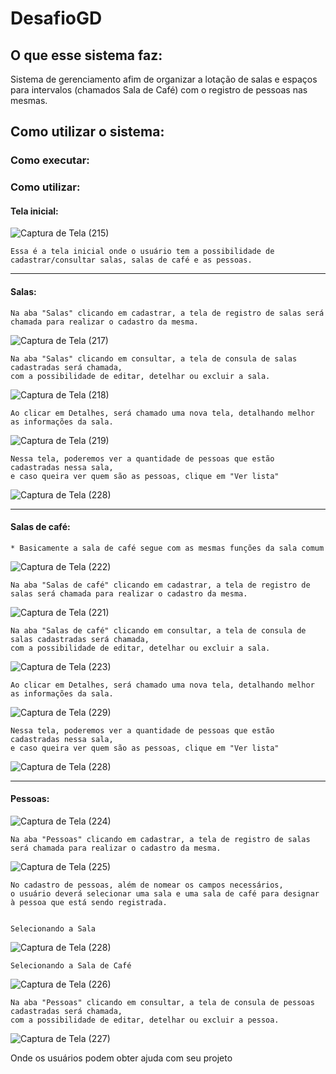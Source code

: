 # DesafioGD


## O que esse sistema faz:
  Sistema de gerenciamento afim de organizar a lotação de salas e espaços para intervalos (chamados Sala de Café) com o registro de pessoas nas mesmas.
  
## Como utilizar o sistema:
  
  ### Como executar:
  
  
  ### Como utilizar:
    
   #### Tela inicial:
    
   ![Captura de Tela (215)](https://user-images.githubusercontent.com/47759303/109392619-e50eaa00-78fb-11eb-8c7c-3785a658df39.png)
    
    Essa é a tela inicial onde o usuário tem a possibilidade de cadastrar/consultar salas, salas de café e as pessoas.

--------------------------------------------------------------

  #### Salas:

    Na aba "Salas" clicando em cadastrar, a tela de registro de salas será chamada para realizar o cadastro da mesma.
    
   ![Captura de Tela (217)](https://user-images.githubusercontent.com/47759303/109393193-1e94e480-78ff-11eb-9394-e3b4b3146744.png)
    
    Na aba "Salas" clicando em consultar, a tela de consula de salas cadastradas será chamada,
    com a possibilidade de editar, detelhar ou excluir a sala.
    
   ![Captura de Tela (218)](https://user-images.githubusercontent.com/47759303/109393230-4421ee00-78ff-11eb-9041-ff268f03c61e.png)
    
    Ao clicar em Detalhes, será chamado uma nova tela, detalhando melhor as informações da sala.
    
   ![Captura de Tela (219)](https://user-images.githubusercontent.com/47759303/109393284-7a5f6d80-78ff-11eb-9153-c19d4fa8bbb1.png)
    
    Nessa tela, poderemos ver a quantidade de pessoas que estão cadastradas nessa sala,
    e caso queira ver quem são as pessoas, clique em "Ver lista"
    
   ![Captura de Tela (228)](https://user-images.githubusercontent.com/47759303/109393330-c5798080-78ff-11eb-8768-3c7de427f5be.png)
    
--------------------------------------------------------------


  #### Salas de café:
  
    * Basicamente a sala de café segue com as mesmas funções da sala comum

   ![Captura de Tela (222)](https://user-images.githubusercontent.com/47759303/109393426-4f294e00-7900-11eb-8c00-fa6f1e83357c.png)
  
    Na aba "Salas de café" clicando em cadastrar, a tela de registro de salas será chamada para realizar o cadastro da mesma.
  
   ![Captura de Tela (221)](https://user-images.githubusercontent.com/47759303/109393473-a7605000-7900-11eb-8205-54d646182f46.png)
     
    Na aba "Salas de café" clicando em consultar, a tela de consula de salas cadastradas será chamada,
    com a possibilidade de editar, detelhar ou excluir a sala.
  
   ![Captura de Tela (223)](https://user-images.githubusercontent.com/47759303/109393478-ae875e00-7900-11eb-8a47-b7ad633cb511.png)

    Ao clicar em Detalhes, será chamado uma nova tela, detalhando melhor as informações da sala.
  
   ![Captura de Tela (229)](https://user-images.githubusercontent.com/47759303/109393510-ec848200-7900-11eb-8760-a8ca7f674c10.png)
  
    Nessa tela, poderemos ver a quantidade de pessoas que estão cadastradas nessa sala,
    e caso queira ver quem são as pessoas, clique em "Ver lista"
    
   
   ![Captura de Tela (228)](https://user-images.githubusercontent.com/47759303/109393330-c5798080-78ff-11eb-8768-3c7de427f5be.png)
  

--------------------------------------------------------------

  #### Pessoas:
  
   ![Captura de Tela (224)](https://user-images.githubusercontent.com/47759303/109393560-42592a00-7901-11eb-99cd-2f8d119221c4.png)

    Na aba "Pessoas" clicando em cadastrar, a tela de registro de salas será chamada para realizar o cadastro da mesma.
    
   ![Captura de Tela (225)](https://user-images.githubusercontent.com/47759303/109393566-47b67480-7901-11eb-899a-517249c74943.png)
   
    No cadastro de pessoas, além de nomear os campos necessários, 
    o usuário deverá selecionar uma sala e uma sala de café para designar à pessoa que está sendo registrada.
    

    Selecionando a Sala
   ![Captura de Tela (228)](https://user-images.githubusercontent.com/47759303/109393600-7e8c8a80-7901-11eb-905c-982b6cb37c85.png)
   
    Selecionando a Sala de Café
   ![Captura de Tela (226)](https://user-images.githubusercontent.com/47759303/109393605-80564e00-7901-11eb-8d97-c6988abd1b09.png)


    Na aba "Pessoas" clicando em consultar, a tela de consula de pessoas cadastradas será chamada,
    com a possibilidade de editar, detelhar ou excluir a pessoa.
    
   ![Captura de Tela (227)](https://user-images.githubusercontent.com/47759303/109393680-e642d580-7901-11eb-8af2-056b7cd64c28.png)

    

    
Onde os usuários podem obter ajuda com seu projeto
